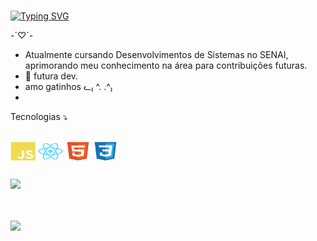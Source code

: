### 


<div><a href="https://git.io/typing-svg"><img src="https://readme-typing-svg.demolab.com?font=Fira+Code&pause=1000&color=F7C0C4&random=false&width=435&lines=oii%2C+seja+bem+vindo(a)+ao+meu+espa%C3%A7o+" alt="Typing SVG" /></a></div> 


-`♡´-
<br>
- Atualmente cursando Desenvolvimentos de Sistemas no SENAI, aprimorando meu conhecimento na área para contribuições futuras.
- 👾 futura dev.
- amo gatinhos ᓚ₍ ^. .^₎
- <br>

Tecnologias ⤵
  <div style="display: inline_block"><br>
  <img align="center" alt="Rafa-Js" height="30" width="40" src="https://raw.githubusercontent.com/devicons/devicon/master/icons/javascript/javascript-plain.svg">
  <img align="center" alt="Rafa-React" height="30" width="40" src="https://raw.githubusercontent.com/devicons/devicon/master/icons/react/react-original.svg">
  <img align="center" alt="Rafa-HTML" height="30" width="40" src="https://raw.githubusercontent.com/devicons/devicon/master/icons/html5/html5-original.svg">
  <img align="center" alt="Rafa-CSS" height="30" width="40" src="https://raw.githubusercontent.com/devicons/devicon/master/icons/css3/css3-original.svg">
</div>
  
  ##
 
<div> 
  <a href="https://instagram.com/dudinhaameow" target="_blank"><img src="https://img.shields.io/badge/-Instagram-%23E4405F?style=for-the-badge&logo=instagram&logoColor=white" target="_blank"></a>
</div>


 <br> <br>
<img src="https://github.com/dudavivii/dudavivii/assets/130693542/9cf09d1d-eed9-4141-8667-e633573827a1" width="220">

##

